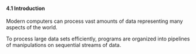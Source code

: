 #### 4.1 Introduction

Modern computers can process vast amounts of data representing many aspects of the world.

To process large data sets efficiently, programs are organized into pipelines of manipulations on sequential streams of data.